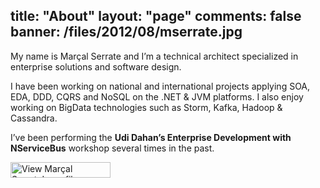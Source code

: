 title: "About"
layout: "page"
comments: false
banner: /files/2012/08/mserrate.jpg
---
My name is Marçal Serrate and I’m a technical architect specialized in enterprise solutions and software design.

I have been working on national and international projects applying SOA, EDA, DDD, CQRS and NoSQL on the .NET & JVM platforms. I also enjoy working on BigData technologies such as Storm, Kafka, Hadoop & Cassandra.

I’ve been performing the **Udi Dahan’s Enterprise Development with NServiceBus** workshop several times in the past.

<a href="http://www.linkedin.com/in/mserrate" target="_blank"><img class="alignright" src="http://www.linkedin.com/img/webpromo/btn_viewmy_160x25.png?locale=" alt="View Marçal Serrate's profile on LinkedIn" width="160" height="25" border="0" /></a>
